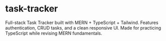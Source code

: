# task-tracker
Full-stack Task Tracker built with MERN + TypeScript + Tailwind. Features authentication, CRUD tasks, and a clean responsive UI. Made for practicing TypeScript while revising MERN fundamentals.
